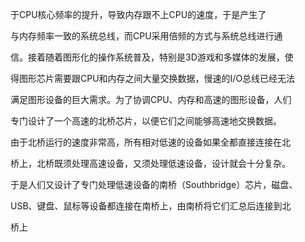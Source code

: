 于CPU核⼼频率的提升，导致内存跟不上CPU的速度，于是产⽣了 

与内存频率⼀致的系统总线，⽽CPU采⽤倍频的⽅式与系统总线进⾏通 

信。接着随着图形化的操作系统普及，特别是3D游戏和多媒体的发展，使 

得图形芯⽚需要跟CPU和内存之间⼤量交换数据，慢速的I/O总线已经⽆法 

满⾜图形设备的巨⼤需求。为了协调CPU、内存和⾼速的图形设备，⼈们 

专门设计了⼀个⾼速的北桥芯⽚，以便它们之间能够⾼速地交换数据。 

由于北桥运⾏的速度⾮常⾼，所有相对低速的设备如果全都直接连接在北 

桥上，北桥既须处理⾼速设备，又须处理低速设备，设计就会⼗分复杂。 

于是⼈们又设计了专门处理低速设备的南桥（Southbridge）芯⽚，磁盘、 

USB、键盘、⿏标等设备都连接在南桥上，由南桥将它们汇总后连接到北 

桥上